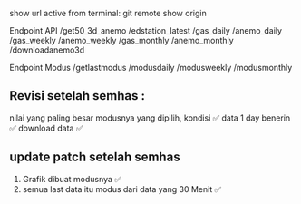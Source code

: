 show url active from terminal:
git remote show origin

Endpoint API
/get50_3d_anemo
/edstation_latest
/gas_daily
/anemo_daily
/gas_weekly
/anemo_weekly
/gas_monthly
/anemo_monthly
/downloadanemo3d

Endpoint Modus
/getlastmodus
/modusdaily
/modusweekly
/modusmonthly

## Revisi setelah semhas :

nilai yang paling besar modusnya yang dipilih, kondisi ✅
data 1 day benerin ✅
download data ✅

## update patch setelah semhas

1. Grafik dibuat modusnya ✅
2. semua last data itu modus dari data yang 30 Menit ✅
